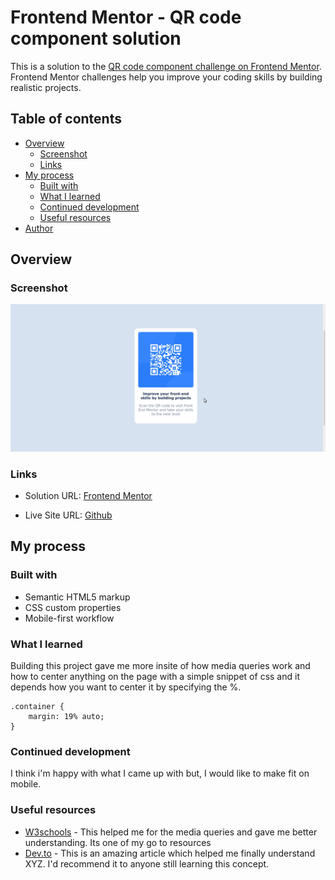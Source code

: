 # Frontend Mentor - QR code component solution

This is a solution to the [QR code component challenge on Frontend Mentor](https://www.frontendmentor.io/challenges/qr-code-component-iux_sIO_H). Frontend Mentor challenges help you improve your coding skills by building realistic projects. 

## Table of contents

- [Overview](#overview)
  - [Screenshot](#screenshot)
  - [Links](#links)
- [My process](#my-process)
  - [Built with](#built-with)
  - [What I learned](#what-i-learned)
  - [Continued development](#continued-development)
  - [Useful resources](#useful-resources)
- [Author](#author)

## Overview

### Screenshot

![](images/qr-code.png)

### Links

- Solution URL: 
[Frontend Mentor](https://your-solution-url.com)

- Live Site URL: 
[Github](https://callmeog01.github.io/qr-code-component/)

## My process

### Built with

- Semantic HTML5 markup
- CSS custom properties
- Mobile-first workflow

### What I learned

Building this project gave me more insite of how media queries work and how to center anything on the page with a simple snippet of css and it depends how you want to center it by specifying the %.

```
.container {
    margin: 19% auto;
}
```

### Continued development

I think i'm happy with what I came up with but, I would like to make fit on mobile.

### Useful resources

- [W3schools](https://www.w3schools.com/css/css3_mediaqueries_ex.asp) - This helped me for the media queries and gave me better understanding. Its one of my go to resources
- [Dev.to](https://devdocs.io/css/media_queries) - This is an amazing article which helped me finally understand XYZ. I'd recommend it to anyone still learning this concept.